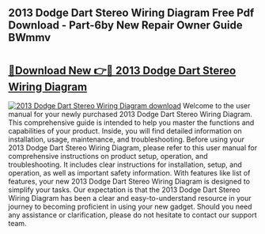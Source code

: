 ## 2013 Dodge Dart Stereo Wiring Diagram Free Pdf Download - Part-6by New Repair Owner Guide BWmmv

# <h2><a href="http://dfmi6u.blite.top/?on=2013+Dodge+Dart+Stereo+Wiring+Diagram">🔗Download New 👉🔴 2013 Dodge Dart Stereo Wiring Diagram</a></h2>

[![2013 Dodge Dart Stereo Wiring Diagram download](https://i.imgur.com/lujVjoI.png)](http://dfmi6u.blite.top/?on=2013+Dodge+Dart+Stereo+Wiring+Diagram)
Welcome to the user manual for your newly purchased 2013 Dodge Dart Stereo Wiring Diagram. This comprehensive guide is intended to help you master the functions and capabilities of your product. Inside, you will find detailed information on installation, usage, maintenance, and troubleshooting. Before using your 2013 Dodge Dart Stereo Wiring Diagram, please refer to this user manual for comprehensive instructions on product setup, operation, and troubleshooting. It includes clear instructions for installation, setup, and operation, as well as important safety information. With features like list of features, your new 2013 Dodge Dart Stereo Wiring Diagram is designed to simplify your tasks. Our expectation is that the 2013 Dodge Dart Stereo Wiring Diagram has been a clear and easy-to-understand resource in your journey to becoming proficient in using your new gadget. Should you need any assistance or clarification, please do not hesitate to contact our support team.
